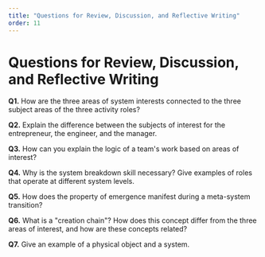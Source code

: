 ```yaml
---
title: "Questions for Review, Discussion, and Reflective Writing"
order: 11
---
```


# Questions for Review, Discussion, and Reflective Writing

**Q1.** How are the three areas of system interests connected to the three subject areas of the three activity roles?

**Q2.** Explain the difference between the subjects of interest for the entrepreneur, the engineer, and the manager.

**Q3.** How can you explain the logic of a team's work based on areas of interest?

**Q4.** Why is the system breakdown skill necessary? Give examples of roles that operate at different system levels.

**Q5.** How does the property of emergence manifest during a meta-system transition?

**Q6.** What is a "creation chain"? How does this concept differ from the three areas of interest, and how are these concepts related?

**Q7.** Give an example of a physical object and a system.